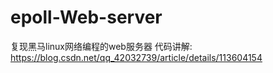 # epoll-Web-server

复现黑马linux网络编程的web服务器
代码讲解:  https://blog.csdn.net/qq_42032739/article/details/113604154
